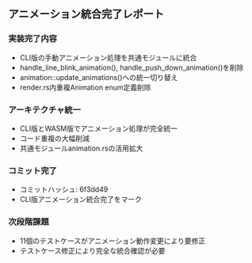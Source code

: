 
## アニメーション統合完了レポート

### 実装完了内容
- CLI版の手動アニメーション処理を共通モジュールに統合
- handle_line_blink_animation(), handle_push_down_animation()を削除
- animation::update_animations()への統一切り替え
- render.rs内重複Animation enum定義削除

### アーキテクチャ統一
- CLI版とWASM版でアニメーション処理が完全統一
- コード重複の大幅削減
- 共通モジュールanimation.rsの活用拡大

### コミット完了
- コミットハッシュ: 6f3dd49
- CLI版アニメーション統合完了をマーク

### 次段階課題
- 11個のテストケースがアニメーション動作変更により要修正
- テストケース修正により完全な統合確認が必要

